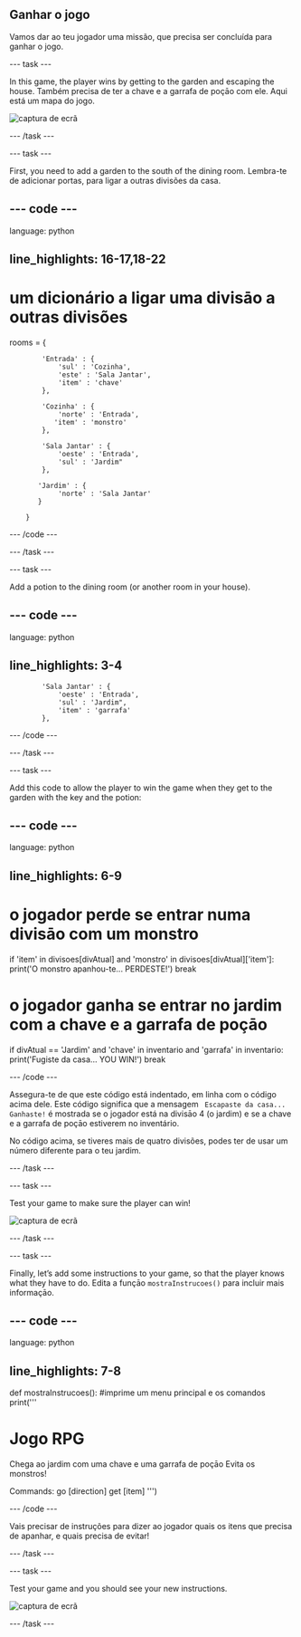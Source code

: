 ## Ganhar o jogo

Vamos dar ao teu jogador uma missão, que precisa ser concluída para ganhar o jogo.

\--- task \---

In this game, the player wins by getting to the garden and escaping the house. Também precisa de ter a chave e a garrafa de poçāo com ele. Aqui está um mapa do jogo.

![captura de ecrã](images/rpg-final-map.png)

\--- /task \---

\--- task \---

First, you need to add a garden to the south of the dining room. Lembra-te de adicionar portas, para ligar a outras divisões da casa.

## \--- code \---

language: python

## line_highlights: 16-17,18-22

# um dicionário a ligar uma divisāo a outras divisões

rooms = {

            'Entrada' : {
                'sul' : 'Cozinha',
                'este' : 'Sala Jantar',
                'item' : 'chave'
            },
    
            'Cozinha' : {
                'norte' : 'Entrada',
               'item' : 'monstro'
            },
    
            'Sala Jantar' : {
                'oeste' : 'Entrada',
                'sul' : 'Jardim"
            },
    
           'Jardim' : {
                'norte' : 'Sala Jantar'
           }
    
        }
    

\--- /code \---

\--- /task \---

\--- task \---

Add a potion to the dining room (or another room in your house).

## \--- code \---

language: python

## line_highlights: 3-4

            'Sala Jantar' : {
                'oeste' : 'Entrada',
                'sul' : 'Jardim",
                'item' : 'garrafa'
            },
    

\--- /code \---

\--- /task \---

\--- task \---

Add this code to allow the player to win the game when they get to the garden with the key and the potion:

## \--- code \---

language: python

## line_highlights: 6-9

# o jogador perde se entrar numa divisāo com um monstro

if 'item' in divisoes\[divAtual] and 'monstro' in divisoes[divAtual\]\['item'\]: print('O monstro apanhou-te... PERDESTE!') break

# o jogador ganha se entrar no jardim com a chave e a garrafa de poçāo

if divAtual == 'Jardim' and 'chave' in inventario and 'garrafa' in inventario: print('Fugiste da casa... YOU WIN!') break

\--- /code \---

Assegura-te de que este código está indentado, em linha com o código acima dele. Este código significa que a mensagem ` Escapaste da casa... Ganhaste!` é mostrada se o jogador está na divisāo 4 (o jardim) e se a chave e a garrafa de poçāo estiverem no inventário.

No código acima, se tiveres mais de quatro divisões, podes ter de usar um número diferente para o teu jardim.

\--- /task \---

\--- task \---

Test your game to make sure the player can win!

![captura de ecrã](images/rpg-win-test.png)

\--- /task \---

\--- task \---

Finally, let’s add some instructions to your game, so that the player knows what they have to do. Edita a funçāo `mostraInstrucoes()` para incluir mais informaçāo.

## \--- code \---

language: python

## line_highlights: 7-8

def mostraInstrucoes(): #imprime um menu principal e os comandos print('''

# Jogo RPG

Chega ao jardim com uma chave e uma garrafa de poçāo Evita os monstros!

Commands: go [direction] get [item] ''')

\--- /code \---

Vais precisar de instruções para dizer ao jogador quais os itens que precisa de apanhar, e quais precisa de evitar!

\--- /task \---

\--- task \---

Test your game and you should see your new instructions.

![captura de ecrã](images/rpg-instructions-test.png)

\--- /task \---